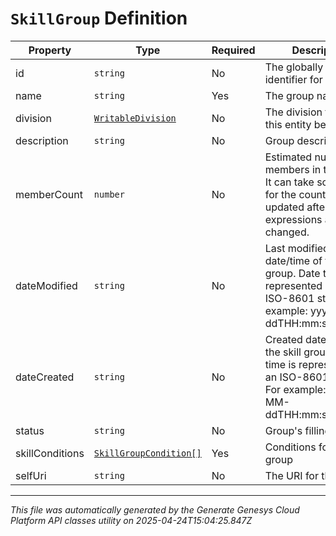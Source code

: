 # `SkillGroup` Definition

| Property | Type | Required | Description |
|----------|------|----------|-------------|
| id | `string` | No | The globally unique identifier for the object. |
| name | `string` | Yes | The group name. |
| division | [`WritableDivision`](writabledivision-definition.md) | No | The division to which this entity belongs. |
| description | `string` | No | Group description |
| memberCount | `number` | No | Estimated number of members in this group. It can take some time for the count to be updated after expressions are changed. |
| dateModified | `string` | No | Last modified date/time of the skill group. Date time is represented as an ISO-8601 string. For example: yyyy-MM-ddTHH:mm:ss[.mmm]Z |
| dateCreated | `string` | No | Created date/time of the skill group. Date time is represented as an ISO-8601 string. For example: yyyy-MM-ddTHH:mm:ss[.mmm]Z |
| status | `string` | No | Group's filling status |
| skillConditions | [`SkillGroupCondition[]`](skillgroupcondition-definition.md) | Yes | Conditions for this group |
| selfUri | `string` | No | The URI for this object |

---

*This file was automatically generated by the Generate Genesys Cloud Platform API classes utility on 2025-04-24T15:04:25.847Z*